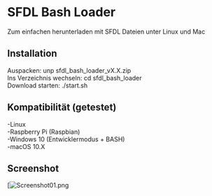 # SFDL Bash Loader

Zum einfachen herunterladen mit SFDL Dateien unter Linux und Mac

## Installation
Auspacken: unp sfdl_bash_loader_vX.X.zip  
Ins Verzeichnis wechseln: cd sfdl_bash_loader  
Download starten: ./start.sh  

## Kompatibilität (getestet)
-Linux  
-Raspberry Pi (Raspbian)  
-Windows 10 (Entwicklermodus + BASH)  
-macOS 10.X 


## Screenshot
[![Screenshot01.png](https://s18.postimg.org/7528w9zcp/687474703a2f2f6673352e64697265637475706c6f61642e6e65742f696d6167.png)
